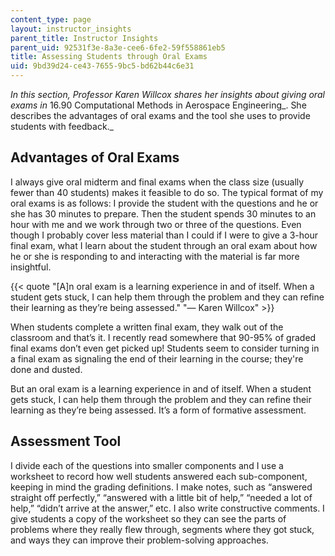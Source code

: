```yaml
---
content_type: page
layout: instructor_insights
parent_title: Instructor Insights
parent_uid: 92531f3e-8a3e-cee6-6fe2-59f558861eb5
title: Assessing Students through Oral Exams
uid: 9bd39d24-ce43-7655-9bc5-bd62b44c6e31
---
```


_In this section, Professor Karen Willcox shares her insights about giving oral exams in_ 16.90 Computational Methods in Aerospace Engineering_. She describes the advantages of oral exams and the tool she uses to provide students with feedback._ 

Advantages of Oral Exams
------------------------

I always give oral midterm and final exams when the class size (usually fewer than 40 students) makes it feasible to do so. The typical format of my oral exams is as follows: I provide the student with the questions and he or she has 30 minutes to prepare. Then the student spends 30 minutes to an hour with me and we work through two or three of the questions. Even though I probably cover less material than I could if I were to give a 3-hour final exam, what I learn about the student through an oral exam about how he or she is responding to and interacting with the material is far more insightful.

{{< quote "[A]n oral exam is a learning experience in and of itself. When a student gets stuck, I can help them through the problem and they can refine their learning as they’re being assessed." "— Karen Willcox" >}}

When students complete a written final exam, they walk out of the classroom and that’s it. I recently read somewhere that 90-95% of graded final exams don’t even get picked up! Students seem to consider turning in a final exam as signaling the end of their learning in the course; they're done and dusted.

But an oral exam is a learning experience in and of itself. When a student gets stuck, I can help them through the problem and they can refine their learning as they’re being assessed. It’s a form of formative assessment.

Assessment Tool
---------------

I divide each of the questions into smaller components and I use a worksheet to record how well students answered each sub-component, keeping in mind the grading definitions. I make notes, such as “answered straight off perfectly,” “answered with a little bit of help,” “needed a lot of help,” “didn’t arrive at the answer,” etc. I also write constructive comments. I give students a copy of the worksheet so they can see the parts of problems where they really flew through, segments where they got stuck, and ways they can improve their problem-solving approaches.